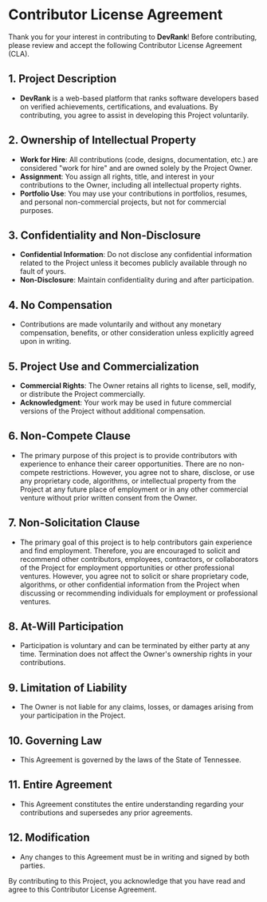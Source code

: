 # Contributor License Agreement

Thank you for your interest in contributing to **DevRank**! Before contributing, please review and accept the following Contributor License Agreement (CLA).

## 1. Project Description

- **DevRank** is a web-based platform that ranks software developers based on verified achievements, certifications, and evaluations. By contributing, you agree to assist in developing this Project voluntarily.

## 2. Ownership of Intellectual Property

- **Work for Hire**: All contributions (code, designs, documentation, etc.) are considered "work for hire" and are owned solely by the Project Owner.
- **Assignment**: You assign all rights, title, and interest in your contributions to the Owner, including all intellectual property rights.
- **Portfolio Use**: You may use your contributions in portfolios, resumes, and personal non-commercial projects, but not for commercial purposes.

## 3. Confidentiality and Non-Disclosure

- **Confidential Information**: Do not disclose any confidential information related to the Project unless it becomes publicly available through no fault of yours.
- **Non-Disclosure**: Maintain confidentiality during and after participation.

## 4. No Compensation

- Contributions are made voluntarily and without any monetary compensation, benefits, or other consideration unless explicitly agreed upon in writing.

## 5. Project Use and Commercialization

- **Commercial Rights**: The Owner retains all rights to license, sell, modify, or distribute the Project commercially.
- **Acknowledgment**: Your work may be used in future commercial versions of the Project without additional compensation.

## 6. Non-Compete Clause

- The primary purpose of this project is to provide contributors with experience to enhance their career opportunities. There are no non-compete restrictions. However, you agree not to share, disclose, or use any proprietary code, algorithms, or intellectual property from the Project at any future place of employment or in any other commercial venture without prior written consent from the Owner.

## 7. Non-Solicitation Clause

- The primary goal of this project is to help contributors gain experience and find employment. Therefore, you are encouraged to solicit and recommend other contributors, employees, contractors, or collaborators of the Project for employment opportunities or other professional ventures. However, you agree not to solicit or share proprietary code, algorithms, or other confidential information from the Project when discussing or recommending individuals for employment or professional ventures.

## 8. At-Will Participation

- Participation is voluntary and can be terminated by either party at any time. Termination does not affect the Owner's ownership rights in your contributions.

## 9. Limitation of Liability

- The Owner is not liable for any claims, losses, or damages arising from your participation in the Project.

## 10. Governing Law

- This Agreement is governed by the laws of the State of Tennessee.

## 11. Entire Agreement

- This Agreement constitutes the entire understanding regarding your contributions and supersedes any prior agreements.

## 12. Modification

- Any changes to this Agreement must be in writing and signed by both parties.

By contributing to this Project, you acknowledge that you have read and agree to this Contributor License Agreement.
